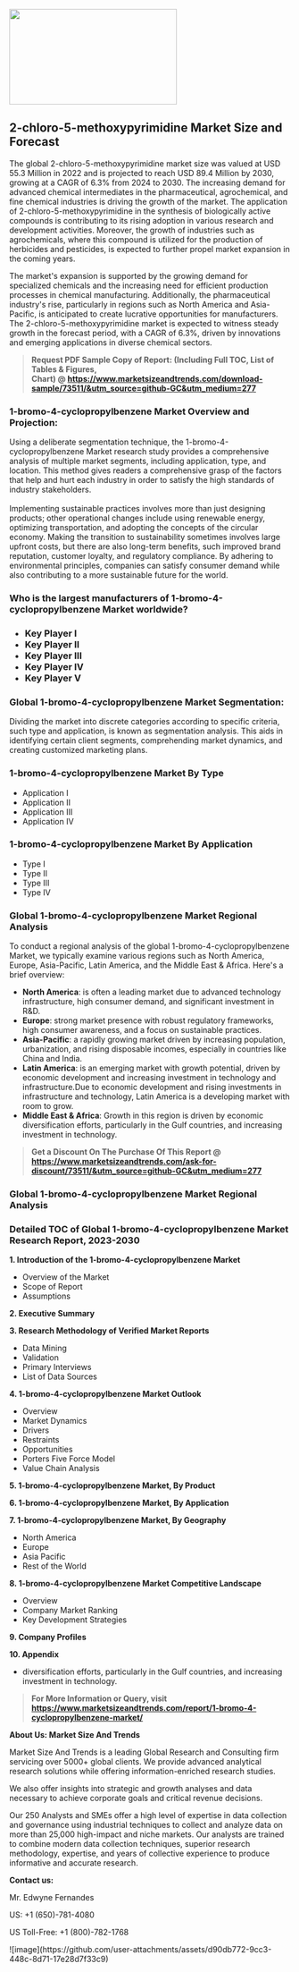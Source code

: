 <p><img class="alignnone size-medium wp-image-20088" src="https://ffe5etoiles.com/wp-content/uploads/2024/12/MST1-300x171.png" alt="" width="300" height="171" /></p><h2>2-chloro-5-methoxypyrimidine Market Size and Forecast</h2><p>The global 2-chloro-5-methoxypyrimidine market size was valued at USD 55.3 Million in 2022 and is projected to reach USD 89.4 Million by 2030, growing at a CAGR of 6.3% from 2024 to 2030. The increasing demand for advanced chemical intermediates in the pharmaceutical, agrochemical, and fine chemical industries is driving the growth of the market. The application of 2-chloro-5-methoxypyrimidine in the synthesis of biologically active compounds is contributing to its rising adoption in various research and development activities. Moreover, the growth of industries such as agrochemicals, where this compound is utilized for the production of herbicides and pesticides, is expected to further propel market expansion in the coming years.</p><p>The market's expansion is supported by the growing demand for specialized chemicals and the increasing need for efficient production processes in chemical manufacturing. Additionally, the pharmaceutical industry's rise, particularly in regions such as North America and Asia-Pacific, is anticipated to create lucrative opportunities for manufacturers. The 2-chloro-5-methoxypyrimidine market is expected to witness steady growth in the forecast period, with a CAGR of 6.3%, driven by innovations and emerging applications in diverse chemical sectors.</p></p><blockquote id="" class=""><strong>Request PDF Sample Copy of Report: (Including Full TOC, List of Tables &amp; Figures, Chart)&nbsp;@&nbsp;<strong><a href="https://www.marketsizeandtrends.com/download-sample/73511/&utm_source=github-GC&utm_medium=277" target="_blank">https://www.marketsizeandtrends.com/download-sample/73511/&utm_source=github-GC&utm_medium=277</a></strong></strong></blockquote><h3 id="" class="">1-bromo-4-cyclopropylbenzene Market&nbsp;Overview and Projection:</h3><p id="" class="">Using a deliberate segmentation technique, the 1-bromo-4-cyclopropylbenzene Market research study provides a comprehensive analysis of multiple market segments, including application, type, and location. This method gives readers a comprehensive grasp of the factors that help and hurt each industry in order to satisfy the high standards of industry stakeholders. <br /> <br />Implementing sustainable practices involves more than just designing products; other operational changes include using renewable energy, optimizing transportation, and adopting the concepts of the circular economy. Making the transition to sustainability sometimes involves large upfront costs, but there are also long-term benefits, such improved brand reputation, customer loyalty, and regulatory compliance. By adhering to environmental principles, companies can satisfy consumer demand while also contributing to a more sustainable future for the world.</p><h3 id="" class="">Who is the largest manufacturers of&nbsp;1-bromo-4-cyclopropylbenzene Market worldwide?</h3><h3 class=""><p><ul><li>Key Player I </li><li> Key Player II </li><li> Key Player III </li><li> Key Player IV </li><li> Key Player V</li></ul></p></h3><h3 id="" class="">Global&nbsp;1-bromo-4-cyclopropylbenzene Market Segmentation:</h3><p id="" class="">Dividing the market into discrete categories according to specific criteria, such type and application, is known as segmentation analysis. This aids in identifying certain client segments, comprehending market dynamics, and creating customized marketing plans.</p><h3 id="" class="">1-bromo-4-cyclopropylbenzene Market&nbsp;By Type</h3><p><p><ul><li>Application I</li><li> Application II</li><li> Application III</li><li> Application IV</p></li></ul></p></p><h3 id="" class="">1-bromo-4-cyclopropylbenzene Market&nbsp;By Application</h3><p class=""><p><ul><li>Type I</li><li> Type II</li><li> Type III</li><li> Type IV</li></ul></p></p><h3 id="" class="">Global 1-bromo-4-cyclopropylbenzene Market Regional Analysis</h3><p id="" class="">To conduct a regional analysis of the global 1-bromo-4-cyclopropylbenzene Market, we typically examine various regions such as North America, Europe, Asia-Pacific, Latin America, and the Middle East &amp; Africa. Here's a brief overview:</p><ul><li><strong>North America</strong>: is often a leading market due to advanced technology infrastructure, high consumer demand, and significant investment in R&amp;D.</li><li><strong>Europe</strong>: strong market presence with robust regulatory frameworks, high consumer awareness, and a focus on sustainable practices.</li><li><strong>Asia-Pacific</strong>: a rapidly growing market driven by increasing population, urbanization, and rising disposable incomes, especially in countries like China and India.</li><li><strong>Latin America</strong>: is an emerging market with growth potential, driven by economic development and increasing investment in technology and infrastructure.Due to economic development and rising investments in infrastructure and technology, Latin America is a developing market with room to grow.</li><li><strong>Middle East &amp; Africa</strong>: Growth in this region is driven by economic diversification efforts, particularly in the Gulf countries, and increasing investment in technology.</li></ul><blockquote id="" class=""><strong>Get a Discount On The Purchase Of This Report @ <strong><a href="https://www.marketsizeandtrends.com/ask-for-discount/73511/&utm_source=github-GC&utm_medium=277" target="_blank">https://www.marketsizeandtrends.com/ask-for-discount/73511/&utm_source=github-GC&utm_medium=277</a></strong></strong></blockquote><h3 id="" class="">Global 1-bromo-4-cyclopropylbenzene Market Regional Analysis</h3><h3 id="" class="">Detailed TOC of Global 1-bromo-4-cyclopropylbenzene Market Research Report, 2023-2030</h3><p id="" class=""><strong>1. Introduction of the 1-bromo-4-cyclopropylbenzene Market</strong></p><ul><li>Overview of the Market</li><li>Scope of Report</li><li>Assumptions</li></ul><p id="" class=""><strong>2. Executive Summary</strong></p><p id="" class=""><strong>3. Research Methodology of Verified Market Reports</strong></p><ul><li>Data Mining</li><li>Validation</li><li>Primary Interviews</li><li>List of Data Sources</li></ul><p id="" class=""><strong>4. 1-bromo-4-cyclopropylbenzene Market Outlook</strong></p><ul><li>Overview</li><li>Market Dynamics</li><li>Drivers</li><li>Restraints</li><li>Opportunities</li><li>Porters Five Force Model</li><li>Value Chain Analysis</li></ul><p id="" class=""><strong>5. 1-bromo-4-cyclopropylbenzene Market, By Product</strong></p><p id="" class=""><strong>6. 1-bromo-4-cyclopropylbenzene Market, By Application</strong></p><p id="" class=""><strong>7. 1-bromo-4-cyclopropylbenzene Market, By Geography</strong></p><ul><li>North America</li><li>Europe</li><li>Asia Pacific</li><li>Rest of the World</li></ul><p id="" class=""><strong>8. 1-bromo-4-cyclopropylbenzene Market Competitive Landscape</strong></p><ul><li>Overview</li><li>Company Market Ranking</li><li>Key Development Strategies</li></ul><p id="" class=""><strong>9. Company Profiles</strong></p><p id="" class=""><strong>10. Appendix</strong></p><ul><li>diversification efforts, particularly in the Gulf countries, and increasing investment in technology.</li></ul><blockquote id="" class=""><strong>For More Information or Query, visit <strong><strong><a href="https://www.marketsizeandtrends.com/report/1-bromo-4-cyclopropylbenzene-market/" target="_blank">https://www.marketsizeandtrends.com/report/1-bromo-4-cyclopropylbenzene-market/</a></strong></strong></strong></blockquote><p id="" class=""><strong>About Us: Market Size And Trends</strong></p><p id="" class="">Market Size And Trends is a leading Global Research and Consulting firm servicing over 5000+ global clients. We provide advanced analytical research solutions while offering information-enriched research studies.</p><p id="" class="">We also offer insights into strategic and growth analyses and data necessary to achieve corporate goals and critical revenue decisions.</p><p id="" class="">Our 250 Analysts and SMEs offer a high level of expertise in data collection and governance using industrial techniques to collect and analyze data on more than 25,000 high-impact and niche markets. Our analysts are trained to combine modern data collection techniques, superior research methodology, expertise, and years of collective experience to produce informative and accurate research.</p><p id="" class=""><strong>Contact us:</strong></p><p id="" class="">Mr. Edwyne Fernandes</p><p id="" class="">US: +1 (650)-781-4080</p><p id="" class="">US Toll-Free: +1 (800)-782-1768</p>
![image](https://github.com/user-attachments/assets/d90db772-9cc3-448c-8d71-17e28d7f33c9)

